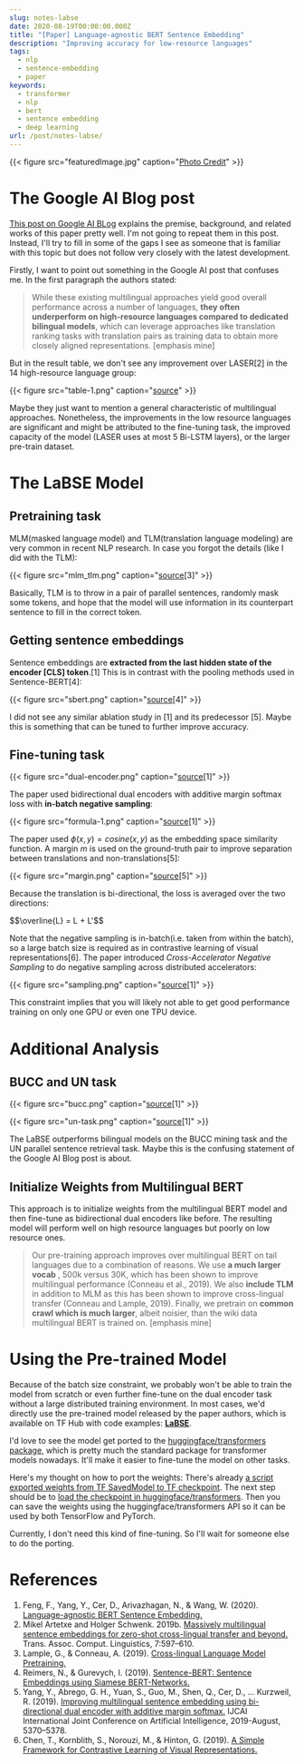 ```yaml
---
slug: notes-labse
date: 2020-08-19T00:00:00.000Z
title: "[Paper] Language-agnostic BERT Sentence Embedding"
description: "Improving accuracy for low-resource languages"
tags:
  - nlp
  - sentence-embedding
  - paper
keywords:
  - transformer
  - nlp
  - bert
  - sentence embedding
  - deep learning
url: /post/notes-labse/
---
```


{{< figure src="featuredImage.jpg" caption="[Photo Credit](https://unsplash.com/photos/8H9ph_Jp3hA)" >}}

# The Google AI Blog post

[This post on Google AI BLog](https://ai.googleblog.com/2020/08/language-agnostic-bert-sentence.html) explains the premise, background, and related works of this paper pretty well. I'm not going to repeat them in this post. Instead, I'll try to fill in some of the gaps I see as someone that is familiar with this topic but does not follow very closely with the latest development.

Firstly, I want to point out something in the Google AI post that confuses me. In the first paragraph the authors stated:

> While these existing multilingual approaches yield good overall performance across a number of languages, **they often underperform on high-resource languages compared to dedicated bilingual models**, which can leverage approaches like translation ranking tasks with translation pairs as training data to obtain more closely aligned representations. [emphasis mine]

But in the result table, we don't see any improvement over LASER[2] in the 14 high-resource language group:

{{< figure src="table-1.png" caption="[source](https://ai.googleblog.com/2020/08/language-agnostic-bert-sentence.html)" >}}

Maybe they just want to mention a general characteristic of multilingual approaches. Nonetheless, the improvements in the low resource languages are significant and might be attributed to the fine-tuning task, the improved capacity of the model (LASER uses at most 5 Bi-LSTM layers), or the larger pre-train dataset.

# The LaBSE Model

## Pretraining task

MLM(masked language model) and TLM(translation language modeling) are very common in recent NLP research. In case you forgot the details (like I did with the TLM):

{{< figure src="mlm_tlm.png" caption="[source](http://arxiv.org/abs/1901.07291)[3]" >}}

Basically, TLM is to throw in a pair of parallel sentences, randomly mask some tokens, and hope that the model will use information in its counterpart sentence to fill in the correct token.

## Getting sentence embeddings

Sentence embeddings are **extracted from the last hidden state of the encoder [CLS] token**.[1] This is in contrast with the pooling methods used in Sentence-BERT[4]:

{{< figure src="sbert.png" caption="[source](http://arxiv.org/abs/1908.10084)[4]" >}}

I did not see any similar ablation study in [1] and its predecessor [5]. Maybe this is something that can be tuned to further improve accuracy.

## Fine-tuning task

{{< figure src="dual-encoder.png" caption="[source](http://arxiv.org/abs/2007.01852)[1]" >}}

The paper used bidirectional dual encoders with additive margin softmax loss with **in-batch negative sampling**:

{{< figure src="formula-1.png" caption="[source](http://arxiv.org/abs/2007.01852)[1]" >}}

The paper used $\phi(x, y) = cosine(x, y)$ as the embedding space similarity function. A margin $m$ is used on the ground-truth pair to improve separation between translations and non-translations[5]:

{{< figure src="margin.png" caption="[source](https://doi.org/10.24963/ijcai.2019/746)[5]" >}}

Because the translation is bi-directional, the loss is averaged over the two directions:

<div>$$\overline{L} = L + L'$$</div>

Note that the negative sampling is in-batch(i.e. taken from within the batch), so a large batch size is required as in contrastive learning of visual representations[6]. The paper introduced _Cross-Accelerator Negative Sampling_ to do negative sampling across distributed accelerators:

{{< figure src="sampling.png" caption="[source](http://arxiv.org/abs/2007.01852)[1]" >}}

This constraint implies that you will likely not able to get good performance training on only one GPU or even one TPU device.

# Additional Analysis

## BUCC and UN task

{{< figure src="bucc.png" caption="[source](http://arxiv.org/abs/2007.01852)[1]" >}}

{{< figure src="un-task.png" caption="[source](http://arxiv.org/abs/2007.01852)[1]" >}}

The LaBSE outperforms bilingual models on the BUCC mining task and the UN parallel sentence retrieval task. Maybe this is the confusing statement of the Google AI Blog post is about.

## Initialize Weights from Multilingual BERT

This approach is to initialize weights from the multilingual BERT model and then fine-tune as bidirectional dual encoders like before. The resulting model will perform well on high resource languages but poorly on low resource ones.

> Our pre-training approach improves over multilingual BERT on tail languages due to a combination of reasons. We use **a much larger vocab** , 500k versus 30K, which has been shown to improve multilingual performance (Conneau et al., 2019). We also **include TLM** in addition to MLM as this has been shown to improve cross-lingual transfer (Conneau and Lample, 2019). Finally, we pretrain on **common crawl which is much larger**, albeit noisier, than the wiki data multilingual BERT is trained on. [emphasis mine]

# Using the Pre-trained Model

Because of the batch size constraint, we probably won't be able to train the model from scratch or even further fine-tune on the dual encoder task without a large distributed training environment. In most cases, we'd directly use the pre-trained model released by the paper authors, which is available on TF Hub with code examples: [**LaBSE**](https://tfhub.dev/google/LaBSE/1).

I'd love to see the model get ported to the [huggingface/transformers package](https://github.com/huggingface/transformers), which is pretty much the standard package for transformer models nowadays. It'll make it easier to fine-tune the model on other tasks.

Here's my thought on how to port the weights: There's already [a script exported weights from TF SavedModel to TF checkpoint](https://github.com/bojone/labse). The next step should be to [load the checkpoint in huggingface/transformers](https://github.com/huggingface/transformers/blob/master/src/transformers/convert_bert_original_tf_checkpoint_to_pytorch.py). Then you can save the weights using the huggingface/transformers API so it can be used by both TensorFlow and PyTorch.

Currently, I don't need this kind of fine-tuning. So I'll wait for someone else to do the porting.

# References

1. Feng, F., Yang, Y., Cer, D., Arivazhagan, N., & Wang, W. (2020). [Language-agnostic BERT Sentence Embedding.](http://arxiv.org/abs/2007.01852)
2. Mikel Artetxe and Holger Schwenk. 2019b. [Massively multilingual sentence embeddings for zero-shot cross-lingual transfer and beyond.](https://transacl.org/ojs/index.php/tacl/article/view/1742) Trans. Assoc. Comput. Linguistics, 7:597–610.
3. Lample, G., & Conneau, A. (2019). [Cross-lingual Language Model Pretraining.](http://arxiv.org/abs/1901.07291)
4. Reimers, N., & Gurevych, I. (2019). [Sentence-BERT: Sentence Embeddings using Siamese BERT-Networks.](http://arxiv.org/abs/1908.10084)
5. Yang, Y., Abrego, G. H., Yuan, S., Guo, M., Shen, Q., Cer, D., … Kurzweil, R. (2019). [Improving multilingual sentence embedding using bi-directional dual encoder with additive margin softmax.](https://doi.org/10.24963/ijcai.2019/746) IJCAI International Joint Conference on Artificial Intelligence, 2019-August, 5370–5378.
6. Chen, T., Kornblith, S., Norouzi, M., & Hinton, G. (2019). [A Simple Framework for Contrastive Learning of Visual Representations.](https://arxiv.org/abs/2002.05709)
